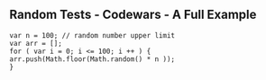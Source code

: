 ## Random Tests - Codewars - A Full Example

```
var n = 100; // random number upper limit
var arr = [];
for ( var i = 0; i <= 100; i ++ ) {
arr.push(Math.floor(Math.random() * n ));
}
```
